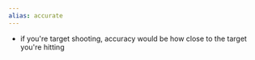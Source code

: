```yaml
---
alias: accurate
---
```


- if you're target shooting, accuracy would be how close to the target you're hitting